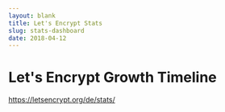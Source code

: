 ```yaml
---
layout: blank
title: Let's Encrypt Stats
slug: stats-dashboard
date: 2018-04-12
---
```

<!-- This is used as a full-screen display by various parties, including
     (minimally) Mozilla. Please check with the committers before removing. -->

<div class="dashboard">
  <div class="figure">
    <h1>Let's Encrypt Growth Timeline</h1>
    <div id="combinedTimeline" title="Issuance Timeline" class="statsgraph">
  </div>

  <p><a href="/de/stats/">https://letsencrypt.org/de/stats/</a></p>
</div>

<script src="/js/stats.js"></script>
<script src="/js/plotly-min.js"></script>
